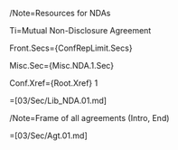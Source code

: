 /Note=Resources for NDAs

Ti=Mutual Non-Disclosure Agreement

Front.Secs={ConfRepLimit.Secs}

Misc.Sec={Misc.NDA.1.Sec}  

Conf.Xref={Root.Xref} 1

=[03/Sec/Lib_NDA.01.md]


/Note=Frame of all agreements (Intro, End)

=[03/Sec/Agt.01.md]
